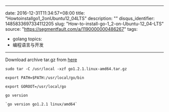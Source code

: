 
---
date: 2016-12-31T11:34:57+08:00
title: "Howtoinstallgo1_2onUbuntu12_04LTS"
description: ""
disqus_identifier: 1485833697334112205
slug: "How-to-install-go-1_2-on-Ubuntu-12_04-LTS"
source: "https://segmentfault.com/a/1190000000486267"
tags: 
- golang 
topics:
- 编程语言与开发
---

Download archive tar.gz from
[here](http://code.google.com/p/go/downloads/list?q=OpSys-FreeBSD%20OR%20OpSys-Linux%20OR%20OpSys-OSX%20Type-Archive)

    sudo tar -C /usr/local -xzf go1.2.1.linux-amd64.tar.gz

    export PATH=$PATH:/usr/local/go/bin

    export GOROOT=/usr/local/go

    go version 

    `go version go1.2.1 linux/amd64`


